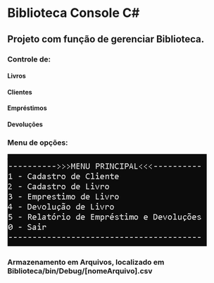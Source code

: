 # Biblioteca Console C#
## Projeto com função de gerenciar Biblioteca.

### Controle de:
  #### Livros
  #### Clientes
  #### Empréstimos
  #### Devoluções
  
  
### Menu de opções:
![Menu de opções](https://github.com/LuizGustavoSena/Biblioteca/blob/master/Menu.PNG)


### Armazenamento em Arquivos, localizado em Biblioteca/bin/Debug/[nomeArquivo].csv

